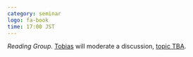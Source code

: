 ```yaml
---
category: seminar
logo: fa-book
time: 17:00 JST
---
```


*Reading Group.* [Tobias](https://www.informatik.tu-darmstadt.de/mai/multimodal_ai/people_mai/teamdetails_136576.en.jsp) will moderate a discussion, [topic TBA](.).
